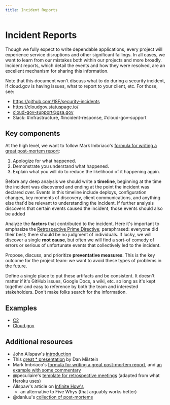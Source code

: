 ```yaml
---
title: Incident Reports
---
```

# Incident Reports
Though we fully expect to write dependable applications, every project will
experience service disruptions and other significant failings. In all cases,
we want to learn from our mistakes both within our projects and more broadly.
Incident reports, which detail the events and how they were resolved, are an
excellent mechanism for sharing this information.

Note that this document won't discuss what to do during a security incident,
if cloud.gov is having issues, what to report to your client, etc. For those,
see:
* https://github.com/18F/security-incidents
* https://cloudgov.statuspage.io/
* cloud-gov-support@gsa.gov
* Slack: #infrastructure, #incident-response, #cloud-gov-support

## Key components
At the high level, we want to follow Mark Imbriaco's [formula for writing a great post-mortem report](https://www.digitalocean.com/company/blog/inside-digitalocean-mark-imbriaco/#departing-from-github):
1. Apologize for what happened.
1. Demonstrate you understand what happened.
1. Explain what you will do to reduce the likelihood of it happening again.

Before any deep analysis we should write a **timeline**, beginning at the time
the incident was discovered and ending at the point the incident was declared
over. Events in this timeline include deploys, configuration changes, key
moments of discovery, client communications, and anything else that'd be
relevant to understanding the incident. If further analysis discovers that
certain events caused the incident, those events should also be added

Analyze the **factors** that contributed to the incident. Here it's important
to emphasize the [Retrospective Prime
Directive](http://www.retrospectives.com/pages/retroPrimeDirective.html);
paraphrased: everyone did their best; there should be no judgment of
individuals. If lucky, we will discover a single **root cause**, but often we
will find a sort-of comedy of errors or serious of unfortunate events that
collectively led to the incident.

Propose, discuss, and prioritize **preventative measures**. This is the key
outcome for the project team: we want to avoid these types of problems in the
future.

Define a single place to put these artifacts and be consistent. It doesn't
matter if it's GitHub issues, Google Docs, a wiki, etc. so long as it's kept
together and easy to reference by both the team and interested stakeholders.
Don't make folks search for the information.

## Examples
* [C2](./C2/c2-outage-report-2016-08-10.pdf)
* [Cloud.gov](./cloud_gov)

## Additional resources
* John Allspaw's [introduction](https://codeascraft.com/2012/05/22/blameless-postmortems/)
* This [great * presentation](http://www.slideshare.net/danmil30/how-to-run-a-postmortem-with-humans-not-robots-velocity-2013) by Dan Milstein
* Mark Imbriaco's [formula for writing a great post-mortem report](https://www.digitalocean.com/company/blog/inside-digitalocean-mark-imbriaco/#departing-from-github),
  and [an example with some commentary](https://medium.com/@faruque/post-mortem-communication-789f396c7dd6#.t1u4ziduf)
* @peculiaire's [template for retrospective meetings](https://github.com/peculiaire/incident-lifecycle/blob/master/retrotemplate.md)
  (adapted from what Heroku uses)
* Allspaw's article on [Infinite How's](https://www.oreilly.com/ideas/the-infinite-hows)
  - an alternative to Five Whys (that arguably works better)
* @danluu's [collection of post-mortems](https://github.com/danluu/post-mortems)
